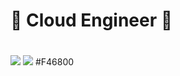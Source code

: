 ## <h1>🌱 Cloud Engineer 🔭 <h1>
  <img src="https://img.shields.io/badge/Linux-FCC624?style=flat-square&logo=Linux&logoColor=000000"/>
  <img src="https://img.shields.io/badge/Grafana-F46800?style=flat-square&logo=Linux&logoColor=000000"/>
  #F46800
<!--
**Dawon2/Dawon2** is a ✨ _special_ ✨ repository because its `README.md` (this file) appears on your GitHub profile.

Here are some ideas to get you started:

- 🔭 I’m currently working on ...
- 🌱 I’m currently learning ...
- 👯 I’m looking to collaborate on ...
- 🤔 I’m looking for help with ...
- 💬 Ask me about ...
- 📫 How to reach me: ...
- 😄 Pronouns: ...
- ⚡ Fun fact: ...
-->

![header](https://capsule-render.vercel.app/api?type=waving&color=gradient&height=250&section=header&text=Dawon%20GitHub👋&animation=fadeIn&fontSize=80&fontColor=auto)

